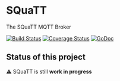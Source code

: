 # SQuaTT

The SQuaTT MQTT Broker

[![Build Status](https://travis-ci.org/htdvisser/squatt.svg?branch=master)](https://travis-ci.org/htdvisser/squatt) [![Coverage Status](https://coveralls.io/repos/github/htdvisser/squatt/badge.svg?branch=master)](https://coveralls.io/github/htdvisser/squatt?branch=master) [![GoDoc](https://godoc.org/github.com/htdvisser/squatt?status.svg)](https://godoc.org/github.com/htdvisser/squatt)

## Status of this project

⚠️ SQuaTT is still **work in progress**
